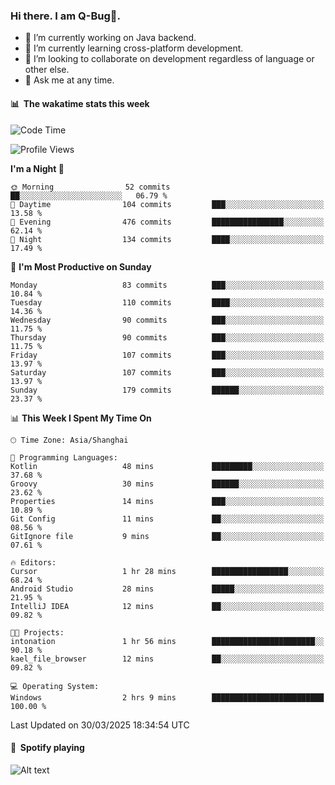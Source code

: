 ### Hi there. I am Q-Bug🐞.

- 🔭 I’m currently working on Java backend.
- 🌱 I’m currently learning cross-platform development.
- 👯 I’m looking to collaborate on development regardless of language or other else.
- 💬 Ask me at any time.

#### 📊 &nbsp;**The wakatime stats this week**  
<!--START_SECTION:waka-->
![Code Time](http://img.shields.io/badge/Code%20Time-299%20hrs%2059%20mins-blue)

![Profile Views](http://img.shields.io/badge/Profile%20Views-0-blue)

**I'm a Night 🦉** 

```text
🌞 Morning                52 commits          ██░░░░░░░░░░░░░░░░░░░░░░░   06.79 % 
🌆 Daytime                104 commits         ███░░░░░░░░░░░░░░░░░░░░░░   13.58 % 
🌃 Evening                476 commits         ████████████████░░░░░░░░░   62.14 % 
🌙 Night                  134 commits         ████░░░░░░░░░░░░░░░░░░░░░   17.49 % 
```
📅 **I'm Most Productive on Sunday** 

```text
Monday                   83 commits          ███░░░░░░░░░░░░░░░░░░░░░░   10.84 % 
Tuesday                  110 commits         ████░░░░░░░░░░░░░░░░░░░░░   14.36 % 
Wednesday                90 commits          ███░░░░░░░░░░░░░░░░░░░░░░   11.75 % 
Thursday                 90 commits          ███░░░░░░░░░░░░░░░░░░░░░░   11.75 % 
Friday                   107 commits         ███░░░░░░░░░░░░░░░░░░░░░░   13.97 % 
Saturday                 107 commits         ███░░░░░░░░░░░░░░░░░░░░░░   13.97 % 
Sunday                   179 commits         ██████░░░░░░░░░░░░░░░░░░░   23.37 % 
```


📊 **This Week I Spent My Time On** 

```text
🕑︎ Time Zone: Asia/Shanghai

💬 Programming Languages: 
Kotlin                   48 mins             █████████░░░░░░░░░░░░░░░░   37.68 % 
Groovy                   30 mins             ██████░░░░░░░░░░░░░░░░░░░   23.62 % 
Properties               14 mins             ███░░░░░░░░░░░░░░░░░░░░░░   10.89 % 
Git Config               11 mins             ██░░░░░░░░░░░░░░░░░░░░░░░   08.56 % 
GitIgnore file           9 mins              ██░░░░░░░░░░░░░░░░░░░░░░░   07.61 % 

🔥 Editors: 
Cursor                   1 hr 28 mins        █████████████████░░░░░░░░   68.24 % 
Android Studio           28 mins             █████░░░░░░░░░░░░░░░░░░░░   21.95 % 
IntelliJ IDEA            12 mins             ██░░░░░░░░░░░░░░░░░░░░░░░   09.82 % 

🐱‍💻 Projects: 
intonation               1 hr 56 mins        ███████████████████████░░   90.18 % 
kael_file_browser        12 mins             ██░░░░░░░░░░░░░░░░░░░░░░░   09.82 % 

💻 Operating System: 
Windows                  2 hrs 9 mins        █████████████████████████   100.00 % 
```


 Last Updated on 30/03/2025 18:34:54 UTC
<!--END_SECTION:waka-->

#### 🎵 &nbsp;**Spotify playing**  
![Alt text](https://spotify-recently-played-readme.vercel.app/api?user=e5y1o4x7kdt9kf2blu4wvmb4s&unique={true|1|on|yes})
